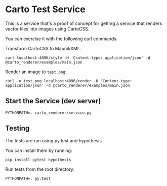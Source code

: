 # Carto Test Service #
This is a service that's a proof of concept for getting a service that
renders vector tiles into images using CartoCSS.

You can exercise it with the following curl commands.

Transform CartoCSS to MapnikXML.
```
curl localhost:4096/style -H 'Content-type: application/json' -d @carto_renderer/examples/main.json
```

Render an image to `test.png`:
```
curl -o test.png localhost:4096/render -H 'Content-type: application/json' -d @carto_renderer/examples/main.json
```

## Start the Service (dev server) ##
```
PYTHONPATH=. carto_renderer/service.py
```

## Testing ##
The tests are run using py.test and hypothesis

You can install them by running:
```
pip install pytest hypothesis
```

Run tests from the root directory:
```
PYTHONPATH=. py.test
```

